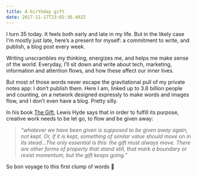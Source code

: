 ```yaml
---
title: A birthday gift
date: 2017-11-17T23:02:36.492Z
---
```

I turn 35 today. It feels both early and late in my life. But in the  likely case  I'm mostly just late, here’s a present for myself: a commitment to write, and publish, a blog post every week.

Writing   unscrambles my thinking, energizes me, and helps me make sense of the world. Everyday, I’ll sit down and write about tech, marketing, information and attention flows, and how these affect our inner lives.

But most of those words never escape the gravitational pull of my private notes app: I  don’t publish them. Here I am,  linked up to 3.8 billion people and counting, on a network designed expressly to make words and images flow, and I don’t even have a blog. Pretty silly.

In his book [The Gift](https://www.amazon.com/Gift-Creativity-Artist-Modern-World/dp/0307279502/ref=pd_cp_14_1?_encoding=UTF8&psc=1&refRID=ET7ACV39RPR2Q3H1PYCS), Lewis Hyde says that in order to fulfill its purpose, creative work needs to be let go, to flow and be given away:

> *“whatever we have been given is supposed to be given away again, not kept. Or, if it is kept, something of similar value should move on in its stead…The only essential is this: the gift must always move. There are other forms of property that stand still, that mark a boundary or resist momentum, but the gift keeps going.”*

So bon voyage to this first clump of words 🎁


